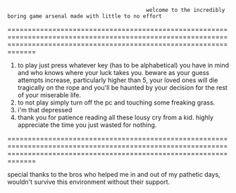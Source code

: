                                                 welcome to the incredibly boring game arsenal made with little to no effort  
=========================================================================================================================================================================

1. to play just press whatever key (has to be alphabetical) you have in mind and who knows where your luck takes you. beware as your guess attempts increase, particularly higher than 5, your loved ones will die tragically on the rope and you'll be haunted by your decision for the rest of your miserable life.
2. to not play simply turn off the pc and touching some freaking grass.
3. i'm that depressed
4. thank you for patience reading all these lousy cry from a kid. highly appreciate the time you just wasted for nothing. 

=========================================================================================================================================================================

special thanks to the bros who helped me in and out of my pathetic days, wouldn't survive this environment without their support. 
